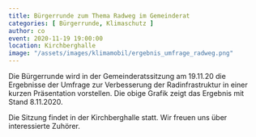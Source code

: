 ```yaml
---
title: Bürgerrunde zum Thema Radweg im Gemeinderat
categories: [ Bürgerrunde, Klimaschutz ]
author: co
event: 2020-11-19 19:00:00
location: Kirchberghalle
image: "/assets/images/klimamobil/ergebnis_umfrage_radweg.png"
---
```

Die Bürgerrunde wird in der Gemeinderatssitzung am 19.11.20 die Ergebnisse der Umfrage zur Verbesserung der Radinfrastruktur in einer kurzen Präsentation vorstellen. Die obige Grafik zeigt das Ergebnis mit Stand 8.11.2020.

Die Sitzung findet in der Kirchberghalle statt. Wir freuen uns über interessierte Zuhörer.